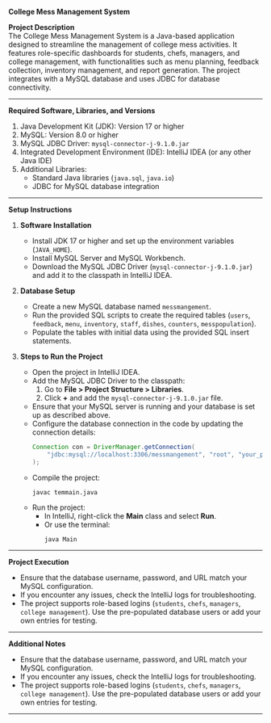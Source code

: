 **College Mess Management System**

**Project Description**  
The College Mess Management System is a Java-based application designed to streamline the management of college mess activities. It features role-specific dashboards for students, chefs, managers, and college management, with functionalities such as menu planning, feedback collection, inventory management, and report generation. The project integrates with a MySQL database and uses JDBC for database connectivity.

---

**Required Software, Libraries, and Versions**  
1. Java Development Kit (JDK): Version 17 or higher  
2. MySQL: Version 8.0 or higher  
3. MySQL JDBC Driver: `mysql-connector-j-9.1.0.jar`  
4. Integrated Development Environment (IDE): IntelliJ IDEA (or any other Java IDE)  
5. Additional Libraries:  
   - Standard Java libraries (`java.sql`, `java.io`)  
   - JDBC for MySQL database integration  

---

**Setup Instructions**

1. **Software Installation**  
   - Install JDK 17 or higher and set up the environment variables (`JAVA_HOME`).  
   - Install MySQL Server and MySQL Workbench.  
   - Download the MySQL JDBC Driver (`mysql-connector-j-9.1.0.jar`) and add it to the classpath in IntelliJ IDEA.

2. **Database Setup**  
   - Create a new MySQL database named `messmangement`.  
   - Run the provided SQL scripts to create the required tables (`users`, `feedback`, `menu`, `inventory`, `staff`, `dishes`, `counters`, `messpopulation`).  
   - Populate the tables with initial data using the provided SQL insert statements.  

3. **Steps to Run the Project**  
   - Open the project in IntelliJ IDEA.  
   - Add the MySQL JDBC Driver to the classpath:  
     1. Go to **File > Project Structure > Libraries**.  
     2. Click **+** and add the `mysql-connector-j-9.1.0.jar` file.  
   - Ensure that your MySQL server is running and your database is set up as described above.  
   - Configure the database connection in the code by updating the connection details:  
     ```java
     Connection con = DriverManager.getConnection(
         "jdbc:mysql://localhost:3306/messmangement", "root", "your_password"
     );
     ```
   - Compile the project:  
     ```
     javac temmain.java
     ```
   - Run the project:  
     - In IntelliJ, right-click the **Main** class and select **Run**.  
     - Or use the terminal:  
       ```
       java Main
       ```

---

**Project Execution**  
- Ensure that the database username, password, and URL match your MySQL configuration.  
- If you encounter any issues, check the IntelliJ logs for troubleshooting.  
- The project supports role-based logins (`students`, `chefs`, `managers`, `college management`). Use the pre-populated database users or add your own entries for testing.  

---

**Additional Notes**  
- Ensure that the database username, password, and URL match your MySQL configuration.  
- If you encounter any issues, check the IntelliJ logs for troubleshooting.  
- The project supports role-based logins (`students`, `chefs`, `managers`, `college management`). Use the pre-populated database users or add your own entries for testing.  

---
